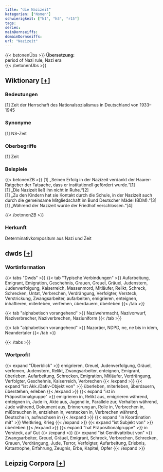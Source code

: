 ```yaml
---
title: "die Nazizeit"
kategorien: ["Nomen"]
schwierigkeit: ["k1", "h3", "r15"]
tags:
series:
mainDornseiffs:
domainDornseiffs:
url: "Nazizeit"
---
```


{{< betonenÜbs >}}
**Übersetzung:**  
period of Nazi rule, Nazi era  
{{< /betonenÜbs >}}

## Wiktionary [[+](https://de.wiktionary.org/wiki/Nazizeit)]

### Bedeutungen
[1] Zeit der Herrschaft des Nationalsozialismus in Deutschland von 1933–1945  

### Synonyme
[1] NS-Zeit  

### Oberbegriffe
[1] Zeit  

### Beispiele
{{< betonenZB >}}
[1] „Seinen Erfolg in der Nazizeit verdankt der Haarer-Ratgeber der Tatsache, dass er institutionell gefördert wurde.“[1]  
[1] „Die Nazizeit ließ ihn nicht in Ruhe.“[2]  
[1] „Zu den Kindern hat sie Kontakt durch die Schule, in der Nazizeit auch durch die gemeinsame Mitgliedschaft im Bund Deutscher Mädel (BDM).“[3]  
[1] „Während der Nazizeit wurde der Friedhof verschlossen.“[4]  

{{< /betonenZB >}}
### Herkunft
Determinativkompositum aus Nazi und Zeit  



## dwds [[+](https://www.dwds.de/wb/Nazizeit)]

### Wortinformation
{{< tabs "Dwds" >}}
{{< tab "Typische Verbindungen" >}}
Aufarbeitung, Emigrant, Emigration, Geschehnis, Grauen, Greuel, Gräuel, Judenstern, Judenverfolgung, Kaiserreich, Massenmord, Mitläufer, Relikt, Schreck, Schrecken, Untat, Verbrechen, Verdrängung, Verfolgter, Versteck, Verstrickung, Zwangsarbeiter, aufarbeiten, emigrieren, enteignen, inhaftieren, miterleben, verfemen, überdauern, überleben
{{< /tab >}}

{{< tab "alphabetisch vorangehend" >}}
Naziwehrmacht, Nazivorwurf, Naziverbrecher, Naziverbrechen, Naziuniform
{{< /tab >}}

{{< tab "alphabetisch vorangehend" >}}
Nazoräer, NDPD, ne, ne bis in idem, Neandertaler
{{< /tab >}}

{{< /tabs >}}

### Wortprofil
{{< expand "Überblick" >}} emigrieren, Greuel, Judenverfolgung, Gräuel, verfemen, Judenstern, Relikt, Zwangsarbeiter, enteignen, Emigrant, überleben, Aufarbeitung, Schrecken, Emigration, Mitläufer, Verdrängung, Verfolgter, Geschehnis, Kaiserreich, Verbrechen {{< /expand >}}
{{< expand "ist Akk./Dativ-Objekt von" >}} überleben, miterleben, überdauern, überstehen, erleben {{< /expand >}}
{{< expand "ist in Präpositionalgruppe" >}} emigrieren in, Relikt aus, emigrieren während, enteignen in, Jude in, Akte aus, Jugend in, Parallele zur, Verhalten während, Jude während, Dokument aus, Erinnerung an, Rolle in, Verbrechen in, mißbrauchen in, entziehen in, verstecken in, Verbrechen während, Deutsche in, aufwachsen in {{< /expand >}}
{{< expand "in Koordination mit" >}} Weltkrieg, Krieg {{< /expand >}}
{{< expand "ist Subjekt von" >}} überleben {{< /expand >}}
{{< expand "hat Präpositionalgruppe" >}} in Versteck, auf Gut {{< /expand >}}
{{< expand "ist Genitivattribut von" >}} Zwangsarbeiter, Greuel, Gräuel, Emigrant, Schreck, Verbrechen, Schrecken, Grauen, Verdrängung, Jude, Terror, Verfolgter, Aufarbeitung, Erlebnis, Katastrophe, Erfahrung, Zeugnis, Erbe, Kapitel, Opfer {{< /expand >}}

## Leipzig Corpora [[+](https://corpora.uni-leipzig.de/en/res?word=Nazizeit&corpusId=deu_newscrawl-public_2018)]

